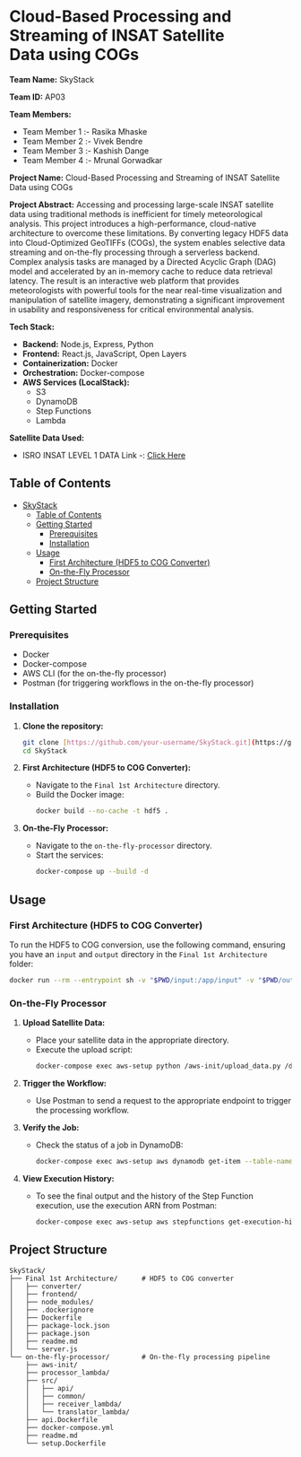 # Cloud-Based Processing and Streaming of INSAT Satellite Data using COGs

**Team Name:** SkyStack

**Team ID:** AP03

**Team Members:**
* Team Member 1 :- Rasika Mhaske
* Team Member 2 :- Vivek Bendre
* Team Member 3 :- Kashish Dange
* Team Member 4 :- Mrunal Gorwadkar

**Project Name:** Cloud-Based Processing and Streaming of INSAT Satellite Data using COGs

**Project Abstract:**
Accessing and processing large-scale INSAT satellite data using traditional methods is 
inefficient for timely meteorological analysis. This project introduces a high-performance, 
cloud-native architecture to overcome these limitations. By converting legacy HDF5 data into 
Cloud-Optimized GeoTIFFs (COGs), the system enables selective data streaming and on-the-fly 
processing through a serverless backend. Complex analysis tasks are managed by a Directed 
Acyclic Graph (DAG) model and accelerated by an in-memory cache to reduce data retrieval 
latency. The result is an interactive web platform that provides meteorologists with powerful tools 
for the near real-time visualization and manipulation of satellite imagery, demonstrating a 
significant improvement in usability and responsiveness for critical environmental analysis.

**Tech Stack:**
* **Backend:** Node.js, Express, Python
* **Frontend:** React.js, JavaScript, Open Layers
* **Containerization:** Docker
* **Orchestration:** Docker-compose
* **AWS Services (LocalStack):**
    * S3
    * DynamoDB
    * Step Functions
    * Lambda

**Satellite Data Used:**
* ISRO INSAT LEVEL 1 DATA Link -: [Click Here](https://vedas.sac.gov.in/static/pdf/SIH_2024/SIH1738_cog.tar)

## Table of Contents

- [SkyStack](#skystack)
  - [Table of Contents](#table-of-contents)
  - [Getting Started](#getting-started)
    - [Prerequisites](#prerequisites)
    - [Installation](#installation)
  - [Usage](#usage)
    - [First Architecture (HDF5 to COG Converter)](#first-architecture-hdf5-to-cog-converter)
    - [On-the-Fly Processor](#on-the-fly-processor)
  - [Project Structure](#project-structure)

## Getting Started

### Prerequisites

* Docker
* Docker-compose
* AWS CLI (for the on-the-fly processor)
* Postman (for triggering workflows in the on-the-fly processor)

### Installation

1.  **Clone the repository:**
    ```bash
    git clone [https://github.com/your-username/SkyStack.git](https://github.com/your-username/SkyStack.git)
    cd SkyStack
    ```

2.  **First Architecture (HDF5 to COG Converter):**
    * Navigate to the `Final 1st Architecture` directory.
    * Build the Docker image:
        ```bash
        docker build --no-cache -t hdf5 .
        ```

3.  **On-the-Fly Processor:**
    * Navigate to the `on-the-fly-processor` directory.
    * Start the services:
        ```bash
        docker-compose up --build -d
        ```

## Usage

### First Architecture (HDF5 to COG Converter)

To run the HDF5 to COG conversion, use the following command, ensuring you have an `input` and `output` directory in the `Final 1st Architecture` folder:

```bash
docker run --rm --entrypoint sh -v "$PWD/input:/app/input" -v "$PWD/output:/app/output" hdf5 -c "/app/hdf5_to_cog --outdir /app/output /app/input/*.h5"
```

### On-the-Fly Processor

1.  **Upload Satellite Data:**
    * Place your satellite data in the appropriate directory.
    * Execute the upload script:
        ```bash
        docker-compose exec aws-setup python /aws-init/upload_data.py /data/3RIMG_04SEP2024_1015_L1B_STD_V01R00/ 3RIMG_04SEP2024_1015_L1B_STD_V01R00/
        ```

2.  **Trigger the Workflow:**
    * Use Postman to send a request to the appropriate endpoint to trigger the processing workflow.

3.  **Verify the Job:**
    * Check the status of a job in DynamoDB:
        ```bash
        docker-compose exec aws-setup aws dynamodb get-item --table-name WorkflowJobs --key '{\"job_id\": {\"S\": \"<your-job-id>\"}}' --endpoint-url=http://localstack:4566 --no-cli-pager
        ```

4.  **View Execution History:**
    * To see the final output and the history of the Step Function execution, use the execution ARN from Postman:
        ```bash
        docker-compose exec aws-setup aws stepfunctions get-execution-history --execution-arn '<your-execution-arn>' --endpoint-url=http://localstack:4566 --no-cli-pager
        ```

## Project Structure

```
SkyStack/
├── Final 1st Architecture/      # HDF5 to COG converter
│   ├── converter/
│   ├── frontend/
│   ├── node_modules/
│   ├── .dockerignore
│   ├── Dockerfile
│   ├── package-lock.json
│   ├── package.json
│   ├── readme.md
│   └── server.js
└── on-the-fly-processor/        # On-the-fly processing pipeline
    ├── aws-init/
    ├── processor_lambda/
    ├── src/
    │   ├── api/
    │   ├── common/
    │   ├── receiver_lambda/
    │   └── translator_lambda/
    ├── api.Dockerfile
    ├── docker-compose.yml
    ├── readme.md
    └── setup.Dockerfile
```